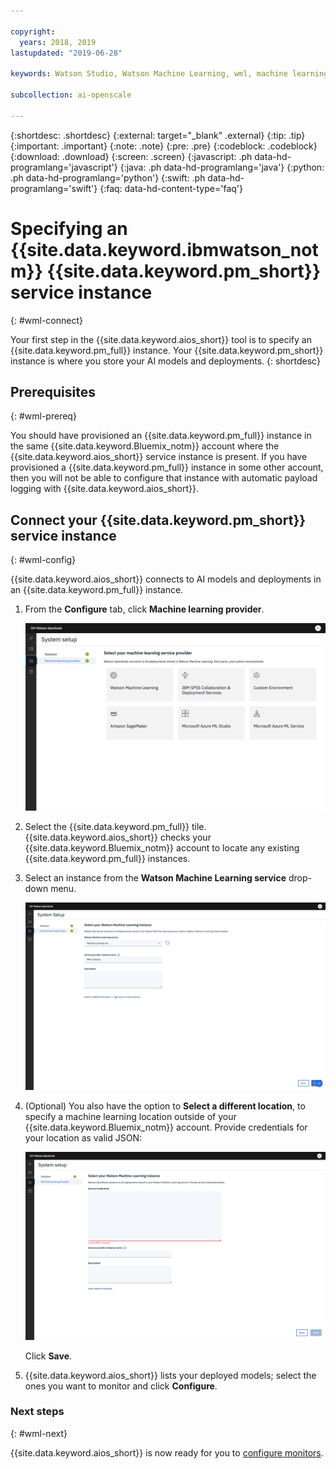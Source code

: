 ```yaml
---

copyright:
  years: 2018, 2019
lastupdated: "2019-06-28"

keywords: Watson Studio, Watson Machine Learning, wml, machine learning, services

subcollection: ai-openscale

---
```


{:shortdesc: .shortdesc}
{:external: target="_blank" .external}
{:tip: .tip}
{:important: .important}
{:note: .note}
{:pre: .pre}
{:codeblock: .codeblock}
{:download: .download}
{:screen: .screen}
{:javascript: .ph data-hd-programlang='javascript'}
{:java: .ph data-hd-programlang='java'}
{:python: .ph data-hd-programlang='python'}
{:swift: .ph data-hd-programlang='swift'}
{:faq: data-hd-content-type='faq'}

# Specifying an {{site.data.keyword.ibmwatson_notm}} {{site.data.keyword.pm_short}} service instance
{: #wml-connect}

Your first step in the {{site.data.keyword.aios_short}} tool is to specify an {{site.data.keyword.pm_full}} instance. Your {{site.data.keyword.pm_short}} instance is where you store your AI models and deployments.
{: shortdesc}

## Prerequisites
{: #wml-prereq}

You should have provisioned an {{site.data.keyword.pm_full}} instance in the same {{site.data.keyword.Bluemix_notm}} account where the {{site.data.keyword.aios_short}} service instance is present. If you have provisioned a {{site.data.keyword.pm_full}} instance in some other account, then you will not be able to configure that instance with automatic payload logging with {{site.data.keyword.aios_short}}.

## Connect your {{site.data.keyword.pm_short}} service instance
{: #wml-config}

{{site.data.keyword.aios_short}} connects to AI models and deployments in an {{site.data.keyword.pm_full}} instance.

1.  From the **Configure** tab, click **Machine learning provider**.

    ![the select your machine learning service provider screen is shown with tiles for the supported machine learning engines](images/wos-machine-learning-providers-selection.png)

2.  Select the {{site.data.keyword.pm_full}} tile. {{site.data.keyword.aios_short}} checks your {{site.data.keyword.Bluemix_notm}} account to locate any existing {{site.data.keyword.pm_full}} instances. 
3. Select an instance from the **Watson Machine Learning service** drop-down menu.

    ![Select {{site.data.keyword.pm_short}} service](images/gs-set-wml.png)

4.  (Optional) You also have the option to **Select a different location**, to specify a machine learning location outside of your {{site.data.keyword.Bluemix_notm}} account. Provide credentials for your location as valid JSON:

    ![Set {{site.data.keyword.pm_short}} instance](images/gs-get-wml.png)

    Click **Save**.

1.  {{site.data.keyword.aios_short}} lists your deployed models; select the ones you want to monitor and click **Configure**.

### Next steps
{: #wml-next}

{{site.data.keyword.aios_short}} is now ready for you to [configure monitors](/docs/services/ai-openscale?topic=ai-openscale-mo-config).
